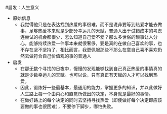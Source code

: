 #启发：人生意义
- 原始信息
	- 我觉得他只是在表达找到热爱的事很难，而不是说非要等到热爱才能去做事，足够热爱本来就是少部分幸运儿的天赋，普通人出于试错成本的考虑连尝试的机会都很少，怎么知道自己爱不爱？那么多世俗的琐事让人分心，能够持续热爱一件事本来就很奢侈，要是真的在做自己喜欢的事，也不存在坚不坚持了，相比而言，我更佩服那些不那么在意自己喜不喜欢仍然去做符合自己价值观的事的普通人
- 启发
	- 在那无数个寻找的日夜中，慢慢的发现能够找到自己真正热爱的事情真的就是少数幸运儿的天赋。也可以说，只有真正有天赋的人才可以找到热爱。
	- 因此，锻炼好一些最基本，最通用的能力，掌握更多的知识，并以此做好人生路上每一个由内心和直觉所做出的决定，本身就是最好的事情。
	- 在做好路上的每个决定的同时去坚持寻找热爱（即使做好每个决定即应该要做的事也很困难），不要停下脚步，哪怕失败。



